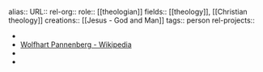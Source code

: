 alias::
URL::
rel-org::
role:: [[theologian]] 
fields:: [[theology]], [[Christian theology]] 
creations:: [[Jesus - God and Man]] 
tags:: person
rel-projects::


-
- [Wolfhart Pannenberg - Wikipedia](https://en.wikipedia.org/wiki/Wolfhart_Pannenberg)
-
-